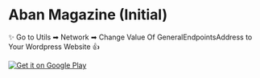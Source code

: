 # Aban Magazine (Initial)

✨ Go to Utils ➡ Network ➡ Change Value Of GeneralEndpointsAddress to Your Wordpress Website 👍

<a href='https://play.google.com/store/apps/details?id=com.abanabsalan.aban.magazine&pcampaignid=MKT-Other-global-all-co-prtnr-py-PartBadge-Mar2515-1'><img alt='Get it on Google Play' src='https://play.google.com/intl/en_gb/badges/images/generic/en_badge_web_generic.png'/></a>
